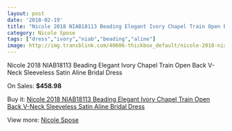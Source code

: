 ```yaml
---
layout: post
date: '2018-02-19'
title: "Nicole 2018 NIAB18113 Beading Elegant Ivory Chapel Train Open Back V-Neck Sleeveless Satin Aline Bridal Dress"
category: Nicole Spose
tags: ["dress","ivory","niab","beading","aline"]
image: http://img.transblink.com/40606-thickbox_default/nicole-2018-niab18113-beading-elegant-ivory-chapel-train-open-back-v-neck-sleeveless-satin-aline-bridal-dress.jpg
---
```

Nicole 2018 NIAB18113 Beading Elegant Ivory Chapel Train Open Back V-Neck Sleeveless Satin Aline Bridal Dress

On Sales: **$458.98**
<a href="https://www.transblink.com/en/nicole-spose/12615-nicole-2018-niab18113-beading-elegant-ivory-chapel-train-open-back-v-neck-sleeveless-satin-aline-bridal-dress.html"><amp-img layout="responsive" width="600" height="600" src="//img.transblink.com/40606-thickbox_default/nicole-2018-niab18113-beading-elegant-ivory-chapel-train-open-back-v-neck-sleeveless-satin-aline-bridal-dress.jpg" alt="Nicole 2018 NIAB18113 Beading Elegant Ivory Chapel Train Open Back V-Neck Sleeveless Satin Aline Bridal Dress 0" /></a>
<a href="https://www.transblink.com/en/nicole-spose/12615-nicole-2018-niab18113-beading-elegant-ivory-chapel-train-open-back-v-neck-sleeveless-satin-aline-bridal-dress.html"><amp-img layout="responsive" width="600" height="600" src="//img.transblink.com/40608-thickbox_default/nicole-2018-niab18113-beading-elegant-ivory-chapel-train-open-back-v-neck-sleeveless-satin-aline-bridal-dress.jpg" alt="Nicole 2018 NIAB18113 Beading Elegant Ivory Chapel Train Open Back V-Neck Sleeveless Satin Aline Bridal Dress 1" /></a>
<a href="https://www.transblink.com/en/nicole-spose/12615-nicole-2018-niab18113-beading-elegant-ivory-chapel-train-open-back-v-neck-sleeveless-satin-aline-bridal-dress.html"><amp-img layout="responsive" width="600" height="600" src="//img.transblink.com/40607-thickbox_default/nicole-2018-niab18113-beading-elegant-ivory-chapel-train-open-back-v-neck-sleeveless-satin-aline-bridal-dress.jpg" alt="Nicole 2018 NIAB18113 Beading Elegant Ivory Chapel Train Open Back V-Neck Sleeveless Satin Aline Bridal Dress 2" /></a>

Buy it: [Nicole 2018 NIAB18113 Beading Elegant Ivory Chapel Train Open Back V-Neck Sleeveless Satin Aline Bridal Dress](https://www.transblink.com/en/nicole-spose/12615-nicole-2018-niab18113-beading-elegant-ivory-chapel-train-open-back-v-neck-sleeveless-satin-aline-bridal-dress.html "Nicole 2018 NIAB18113 Beading Elegant Ivory Chapel Train Open Back V-Neck Sleeveless Satin Aline Bridal Dress")

View more: [Nicole Spose](https://www.transblink.com/en/149-nicole-spose "Nicole Spose")